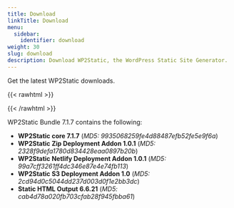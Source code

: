 ```yaml
---
title: Download
linkTitle: Download
menu:
  sidebar:
    identifier: download
weight: 30
slug: download
description: Download WP2Static, the WordPress Static Site Generator.
---
```


Get the latest WP2Static downloads.

{{< rawhtml >}}

<script charset="utf-8" type="text/javascript" src="https://js.hsforms.net/forms/v2.js"></script>
<script>
  hbspt.forms.create({
  region: "na1",
  portalId: "5208809",
  formId: "9312a493-6d02-4303-a653-4e2fb9983e17"
});
</script>
{{< /rawhtml >}}

WP2Static Bundle 7.1.7 contains the following:

 - **WP2Static core 7.1.7** (*MD5: 9935068259fe4d88487efb52fe5e9f6a*)
 - **WP2Static Zip Deployment Addon 1.0.1** (*MD5: 2328f9defa1780d834428eaa0897b20b*)
 - **WP2Static Netlify Deployment Addon 1.0.1** (*MD5: 99a7cff3261ff4dc346e87e4e74fb113*)
 - **WP2Static S3 Deployment Addon 1.0** (*MD5: 2cd94d0c5044dd237d003d0f1e2bb3dc*)
 - **Static HTML Output 6.6.21** (*MD5: cab4d78a020fb703cfab28f945fbba61*)

